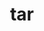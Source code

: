 ---
title: "tar"
layout: cache
categories: [package, develop-2023-08-13]
meta: {"versions": ["1.34"], "compilers": ["apple-clang@=14.0.0", "gcc@=11.1.0", "gcc@=11.3.0", "gcc@=12.1.0", "gcc@=7.3.1", "gcc@=7.5.0", "oneapi@=2023.2.0"], "oss": ["amzn2", "ubuntu18.04", "ubuntu20.04", "ubuntu22.04", "ventura"], "platforms": ["darwin", "linux"], "targets": ["aarch64", "neoverse_n1", "ppc64le", "x86_64", "x86_64_v3"], "stacks": ["aws-isc", "aws-isc-aarch64", "build_systems", "data-vis-sdk", "e4s", "e4s-oneapi", "e4s-power", "gpu-tests", "ml-darwin-aarch64-mps", "ml-linux-x86_64-cpu", "ml-linux-x86_64-cuda", "ml-linux-x86_64-rocm", "radiuss", "radiuss-aws", "radiuss-aws-aarch64", "root", "tutorial"], "num_specs": 14, "num_specs_by_stack": {"root": 14, "ml-darwin-aarch64-mps": 1, "aws-isc-aarch64": 2, "radiuss-aws-aarch64": 2, "aws-isc": 1, "radiuss-aws": 1, "e4s-power": 1, "radiuss": 1, "build_systems": 1, "e4s-oneapi": 1, "gpu-tests": 1, "e4s": 1, "data-vis-sdk": 1, "ml-linux-x86_64-cpu": 1, "tutorial": 2, "ml-linux-x86_64-cuda": 1, "ml-linux-x86_64-rocm": 1}}
spec_details: [{"hash": "c6k6uqeow7f773v57dwplxoxxses7cx7", "compiler": "apple-clang@=14.0.0", "versions": ["1.34"], "os": "ventura", "platform": "darwin", "target": "aarch64", "variants": ["build_system=autotools", "zip=pigz"], "stacks": ["root", "ml-darwin-aarch64-mps"], "size": "-", "tarball": "https://binaries.spack.io/releases/develop-2023-08-13/build_cache/darwin-ventura-aarch64/apple-clang-14.0.0/tar-1.34/darwin-ventura-aarch64-apple-clang-14.0.0-tar-1.34-c6k6uqeow7f773v57dwplxoxxses7cx7.spack"}, {"hash": "towndshtr6agn6olvylo7z4ftozedcr7", "compiler": "gcc@=7.3.1", "versions": ["1.34"], "os": "amzn2", "platform": "linux", "target": "aarch64", "variants": ["build_system=autotools", "zip=pigz"], "stacks": ["root", "aws-isc-aarch64"], "size": "-", "tarball": "https://binaries.spack.io/releases/develop-2023-08-13/build_cache/linux-amzn2-aarch64/gcc-7.3.1/tar-1.34/linux-amzn2-aarch64-gcc-7.3.1-tar-1.34-towndshtr6agn6olvylo7z4ftozedcr7.spack"}, {"hash": "mui4fjqwm4lv3r47rmgkp5kla7zv4ak4", "compiler": "gcc@=7.3.1", "versions": ["1.34"], "os": "amzn2", "platform": "linux", "target": "aarch64", "variants": ["build_system=autotools", "zip=pigz"], "stacks": ["root", "radiuss-aws-aarch64"], "size": "-", "tarball": "https://binaries.spack.io/releases/develop-2023-08-13/build_cache/linux-amzn2-aarch64/gcc-7.3.1/tar-1.34/linux-amzn2-aarch64-gcc-7.3.1-tar-1.34-mui4fjqwm4lv3r47rmgkp5kla7zv4ak4.spack"}, {"hash": "ln46hqwwzlzdz3gwegl2kw5dl2aweuik", "compiler": "gcc@=7.3.1", "versions": ["1.34"], "os": "amzn2", "platform": "linux", "target": "neoverse_n1", "variants": ["build_system=autotools", "zip=pigz"], "stacks": ["root", "aws-isc-aarch64"], "size": "-", "tarball": "https://binaries.spack.io/releases/develop-2023-08-13/build_cache/linux-amzn2-neoverse_n1/gcc-7.3.1/tar-1.34/linux-amzn2-neoverse_n1-gcc-7.3.1-tar-1.34-ln46hqwwzlzdz3gwegl2kw5dl2aweuik.spack"}, {"hash": "btqnl6knj2bn2jxoef4kjb2hapewjf6w", "compiler": "gcc@=7.3.1", "versions": ["1.34"], "os": "amzn2", "platform": "linux", "target": "neoverse_n1", "variants": ["build_system=autotools", "zip=pigz"], "stacks": ["root", "radiuss-aws-aarch64"], "size": "-", "tarball": "https://binaries.spack.io/releases/develop-2023-08-13/build_cache/linux-amzn2-neoverse_n1/gcc-7.3.1/tar-1.34/linux-amzn2-neoverse_n1-gcc-7.3.1-tar-1.34-btqnl6knj2bn2jxoef4kjb2hapewjf6w.spack"}, {"hash": "66vcvc5kldezer4h4kyl4ne5cf57evpy", "compiler": "gcc@=7.3.1", "versions": ["1.34"], "os": "amzn2", "platform": "linux", "target": "x86_64_v3", "variants": ["build_system=autotools", "zip=pigz"], "stacks": ["aws-isc", "root"], "size": "-", "tarball": "https://binaries.spack.io/releases/develop-2023-08-13/build_cache/linux-amzn2-x86_64_v3/gcc-7.3.1/tar-1.34/linux-amzn2-x86_64_v3-gcc-7.3.1-tar-1.34-66vcvc5kldezer4h4kyl4ne5cf57evpy.spack"}, {"hash": "b7luogzo2q645fp6ujkio4kh75fzengh", "compiler": "gcc@=7.3.1", "versions": ["1.34"], "os": "amzn2", "platform": "linux", "target": "x86_64_v3", "variants": ["build_system=autotools", "zip=pigz"], "stacks": ["radiuss-aws", "root"], "size": "-", "tarball": "https://binaries.spack.io/releases/develop-2023-08-13/build_cache/linux-amzn2-x86_64_v3/gcc-7.3.1/tar-1.34/linux-amzn2-x86_64_v3-gcc-7.3.1-tar-1.34-b7luogzo2q645fp6ujkio4kh75fzengh.spack"}, {"hash": "n2zisjcopcxz2k3z6hu6wwkwohdgknf4", "compiler": "gcc@=11.1.0", "versions": ["1.34"], "os": "ubuntu20.04", "platform": "linux", "target": "ppc64le", "variants": ["build_system=autotools", "zip=pigz"], "stacks": ["root", "e4s-power"], "size": "-", "tarball": "https://binaries.spack.io/releases/develop-2023-08-13/build_cache/linux-ubuntu20.04-ppc64le/gcc-11.1.0/tar-1.34/linux-ubuntu20.04-ppc64le-gcc-11.1.0-tar-1.34-n2zisjcopcxz2k3z6hu6wwkwohdgknf4.spack"}, {"hash": "4ygynie6g5wblrlfdy6gj2hvsny3xl4i", "compiler": "gcc@=7.5.0", "versions": ["1.34"], "os": "ubuntu18.04", "platform": "linux", "target": "x86_64_v3", "variants": ["build_system=autotools", "zip=pigz"], "stacks": ["radiuss", "root", "build_systems"], "size": "-", "tarball": "https://binaries.spack.io/releases/develop-2023-08-13/build_cache/linux-ubuntu18.04-x86_64_v3/gcc-7.5.0/tar-1.34/linux-ubuntu18.04-x86_64_v3-gcc-7.5.0-tar-1.34-4ygynie6g5wblrlfdy6gj2hvsny3xl4i.spack"}, {"hash": "vwzfrtgwbdb5fcgmvuha55dp2gifxud7", "compiler": "oneapi@=2023.2.0", "versions": ["1.34"], "os": "ubuntu20.04", "platform": "linux", "target": "x86_64", "variants": ["build_system=autotools", "zip=pigz"], "stacks": ["e4s-oneapi", "root"], "size": "-", "tarball": "https://binaries.spack.io/releases/develop-2023-08-13/build_cache/linux-ubuntu20.04-x86_64/oneapi-2023.2.0/tar-1.34/linux-ubuntu20.04-x86_64-oneapi-2023.2.0-tar-1.34-vwzfrtgwbdb5fcgmvuha55dp2gifxud7.spack"}, {"hash": "5kcg2lxiyddfz64lwu3ocrngldqfdk5l", "compiler": "gcc@=11.1.0", "versions": ["1.34"], "os": "ubuntu20.04", "platform": "linux", "target": "x86_64_v3", "variants": ["build_system=autotools", "zip=pigz"], "stacks": ["root", "gpu-tests", "e4s"], "size": "-", "tarball": "https://binaries.spack.io/releases/develop-2023-08-13/build_cache/linux-ubuntu20.04-x86_64_v3/gcc-11.1.0/tar-1.34/linux-ubuntu20.04-x86_64_v3-gcc-11.1.0-tar-1.34-5kcg2lxiyddfz64lwu3ocrngldqfdk5l.spack"}, {"hash": "pexh3luaor6jw5c6r74eidke7md5vm65", "compiler": "gcc@=11.1.0", "versions": ["1.34"], "os": "ubuntu20.04", "platform": "linux", "target": "x86_64_v3", "variants": ["build_system=autotools", "zip=pigz"], "stacks": ["root", "data-vis-sdk"], "size": "-", "tarball": "https://binaries.spack.io/releases/develop-2023-08-13/build_cache/linux-ubuntu20.04-x86_64_v3/gcc-11.1.0/tar-1.34/linux-ubuntu20.04-x86_64_v3-gcc-11.1.0-tar-1.34-pexh3luaor6jw5c6r74eidke7md5vm65.spack"}, {"hash": "qh25sbdf4dtl3xeso45d4w4ufd6ucdcr", "compiler": "gcc@=11.3.0", "versions": ["1.34"], "os": "ubuntu22.04", "platform": "linux", "target": "x86_64_v3", "variants": ["build_system=autotools", "zip=pigz"], "stacks": ["ml-linux-x86_64-cpu", "root", "tutorial", "ml-linux-x86_64-cuda", "ml-linux-x86_64-rocm"], "size": "-", "tarball": "https://binaries.spack.io/releases/develop-2023-08-13/build_cache/linux-ubuntu22.04-x86_64_v3/gcc-11.3.0/tar-1.34/linux-ubuntu22.04-x86_64_v3-gcc-11.3.0-tar-1.34-qh25sbdf4dtl3xeso45d4w4ufd6ucdcr.spack"}, {"hash": "yh73iystwntpkgwtsxr3qxan2dejx5he", "compiler": "gcc@=12.1.0", "versions": ["1.34"], "os": "ubuntu22.04", "platform": "linux", "target": "x86_64_v3", "variants": ["build_system=autotools", "zip=pigz"], "stacks": ["tutorial", "root"], "size": "-", "tarball": "https://binaries.spack.io/releases/develop-2023-08-13/build_cache/linux-ubuntu22.04-x86_64_v3/gcc-12.1.0/tar-1.34/linux-ubuntu22.04-x86_64_v3-gcc-12.1.0-tar-1.34-yh73iystwntpkgwtsxr3qxan2dejx5he.spack"}]
---